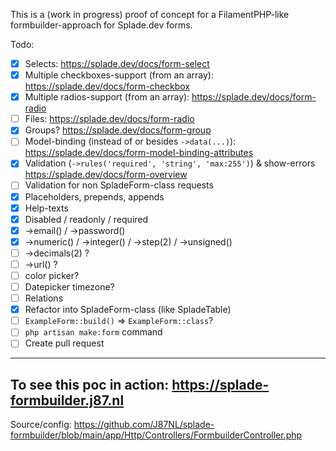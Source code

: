 This is a (work in progress) proof of concept for a FilamentPHP-like formbuilder-approach for Splade.dev forms.

Todo:
- [x] Selects: https://splade.dev/docs/form-select
- [x] Multiple checkboxes-support (from an array): https://splade.dev/docs/form-checkbox
- [x] Multiple radios-support (from an array): https://splade.dev/docs/form-radio
- [ ] Files: https://splade.dev/docs/form-radio
- [x] Groups? https://splade.dev/docs/form-group
- [ ] Model-binding (instead of or besides `->data(...)`): https://splade.dev/docs/form-model-binding-attributes
- [x] Validation (`->rules('required', 'string', 'max:255')`) & show-errors https://splade.dev/docs/form-overview
- [ ] Validation for non SpladeForm-class requests
- [x] Placeholders, prepends, appends
- [x] Help-texts
- [x] Disabled / readonly / required
- [x] ->email() / ->password()
- [x] ->numeric() / ->integer() / ->step(2) / ->unsigned()
- [ ] ->decimals(2) ?
- [ ] ->url() ?
- [ ] color picker?
- [ ] Datepicker timezone?
- [ ] Relations
- [x] Refactor into SpladeForm-class (like SpladeTable)
- [ ] `ExampleForm::build()` =>  `ExampleForm::class`?
- [ ] `php artisan make:form` command
- [ ] Create pull request

___

## To see this poc in action: https://splade-formbuilder.j87.nl
Source/config: https://github.com/J87NL/splade-formbuilder/blob/main/app/Http/Controllers/FormbuilderController.php
